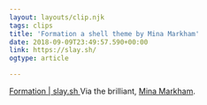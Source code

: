 ```yaml
---
layout: layouts/clip.njk
tags: clips
title: 'Formation a shell theme by Mina Markham'
date: 2018-09-09T23:49:57.590+00:00
link: https://slay.sh/
ogtype: article

---
```

[Formation | slay.sh ](https://slay.sh/ )
Via the brilliant, [Mina Markham](https://twitter.com/MinaMarkham).